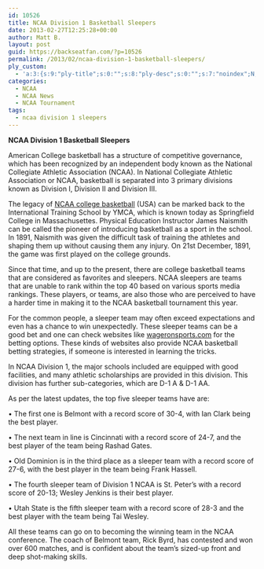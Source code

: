 ```yaml
---
id: 10526
title: NCAA Division 1 Basketball Sleepers
date: 2013-02-27T12:25:28+00:00
author: Matt B.
layout: post
guid: https://backseatfan.com/?p=10526
permalink: /2013/02/ncaa-division-1-basketball-sleepers/
ply_custom:
  - 'a:3:{s:9:"ply-title";s:0:"";s:8:"ply-desc";s:0:"";s:7:"noindex";N;}'
categories:
  - NCAA
  - NCAA News
  - NCAA Tournament
tags:
  - ncaa division 1 sleepers
---
```


<div class="entry">
  <p>
    <strong>NCAA Division 1 Basketball Sleepers</strong>
  </p>

  <p>
    American College basketball has a structure of competitive governance, which has been recognized by an independent body known as the National Collegiate Athletic Association (NCAA). In National Collegiate Athletic Association or NCAA, basketball is separated into 3 primary divisions known as Division I, Division II and Division III.
  </p>

  <p>
    The legacy of <a href="https://espn.go.com/mens-college-basketball/">NCAA college basketball</a> (USA) can be marked back to the International Training School by YMCA, which is known today as Springfield College in Massachusettes. Physical Education Instructor James Naismith can be called the pioneer of introducing basketball as a sport in the school. In 1891, Naismith was given the difficult task of training the athletes and shaping them up without causing them any injury. On 21st December, 1891, the game was first played on the college grounds.
  </p>

  <p>
    Since that time, and up to the present, there are college basketball teams that are considered as favorites and sleepers. NCAA sleepers are teams that are unable to rank within the top 40 based on various sports media rankings. These players, or teams, are also those who are perceived to have a harder time in making it to the NCAA basketball tournament this year.
  </p>

  <p>
    For the common people, a sleeper team may often exceed expectations and even has a chance to win unexpectedly. These sleeper teams can be a good bet and one can check websites like <a href="https://www.wageronsports.com/wagering-strategy/college-basketball">wageronsports.com</a> for the betting options. These kinds of websites also provide NCAA basketball betting strategies, if someone is interested in learning the tricks.
  </p>

  <p>
    In NCAA Division 1, the major schools included are equipped with good facilities, and many athletic scholarships are provided in this division. This division has further sub-categories, which are D-1 A & D-1 AA.
  </p>

  <p>
    As per the latest updates, the top five sleeper teams have are:
  </p>

  <p>
    • The first one is Belmont with a record score of 30-4, with Ian Clark being the best player.
  </p>

  <p>
    • The next team in line is Cincinnati with a record score of 24-7, and the best player of the team being Rashad Gates.
  </p>

  <p>
    • Old Dominion is in the third place as a sleeper team with a record score of 27-6, with the best player in the team being Frank Hassell.
  </p>

  <p>
    • The fourth sleeper team of Division 1 NCAA is St. Peter’s with a record score of 20-13; Wesley Jenkins is their best player.
  </p>

  <p>
    • Utah State is the fifth sleeper team with a record score of 28-3 and the best player with the team being Tai Wesley.
  </p>

  <p>
    All these teams can go on to becoming the winning team in the NCAA conference. The coach of Belmont team, Rick Byrd, has contested and won over 600 matches, and is confident about the team’s sized-up front and deep shot-making skills.
  </p>
</div>

